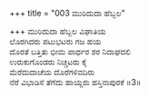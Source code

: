 +++
title = "003 ಮುರಿದುದಾ ಹೆಬ್ಬಲ"

+++
ಮುರಿದುದಾ ಹೆಬ್ಬಲ ವಿಘಾತಿಯ   
ಲೊರಗಿದರು ಪಟುಭಟರು ಗಜ ಹಯ  
ದೊರತೆ ಬತ್ತಿತು ಭೀಮ ಪಾರ್ಥರ ಶರ ನಿದಾಘದಲಿ  
ಉರುಕುಗೊಂಡರು ನಿಚ್ಚಟರು ಕೈ  
ಮೆರೆದುದಾಚೆಯ ದೊರೆಗಳಿವದಿರು  
ನೆರೆ ವಿಭಾಡಿಸೆ ತೆಗೆದು ಹಾಯ್ದರು ಹಸ್ತಿನಾಪುರಕೆ      ॥3॥
